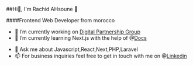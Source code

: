 ##Hi👋, I'm Rachid AHsoune 👋


####Frontend Web Developer from morocco

- 🔭 I’m currently working on [Digital Partnership Group](https://digital-partnership.com/ "Digital Partnership Group")
- 🌱 I’m currently learning Next.js with the help of @[Docs](https://nextjs.org/docs/ "Next.js documentation")
<!-- - 👯 I’m looking to collaborate on ...
- 🤔 I’m looking for help with ... -->
- 💬 Ask me about Javascript,React,Next,PHP,Laravel
- 📫 For business inquiries feel free to get in touch with me on @[Linkedin](https://www.linkedin.com/in/rachid-ahsoune-308a971a3/ "Linkedin")
<!-- - 😄 Pronouns: ...
- ⚡ Fun fact: ... -->

